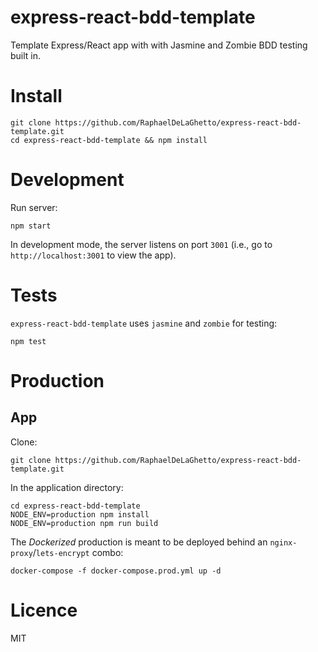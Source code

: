 express-react-bdd-template
==========================

Template Express/React app with with Jasmine and Zombie BDD testing built in.

# Install

```
git clone https://github.com/RaphaelDeLaGhetto/express-react-bdd-template.git
cd express-react-bdd-template && npm install
```

# Development

Run server:

```
npm start
```

In development mode, the server listens on port `3001` (i.e., go to `http://localhost:3001` to view the app).

# Tests

`express-react-bdd-template` uses `jasmine` and `zombie` for testing:

```
npm test
```

# Production

## App

Clone:

```
git clone https://github.com/RaphaelDeLaGhetto/express-react-bdd-template.git
```

In the application directory:

```
cd express-react-bdd-template
NODE_ENV=production npm install
NODE_ENV=production npm run build
```

The _Dockerized_ production is meant to be deployed behind an `nginx-proxy`/`lets-encrypt` combo:

```
docker-compose -f docker-compose.prod.yml up -d
```

# Licence

MIT

